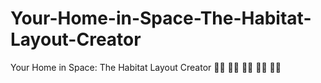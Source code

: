 # Your-Home-in-Space-The-Habitat-Layout-Creator
Your Home in Space: The Habitat Layout Creator 🧑‍💻 🧑‍💻 🧑‍💻 🧑‍💻 🧑‍💻
